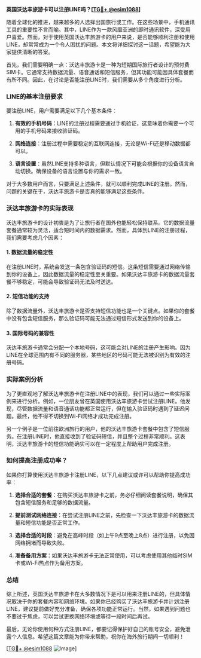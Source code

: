 **英国沃达丰旅游卡可以注册LINE吗？[[TG💪+ @esim1088](https://t.me/s/esim1088)]**

随着全球化的推进，越来越多的人选择出国旅行或工作。在这些场景中，手机通讯工具的重要性不言而喻。其中，LINE作为一款风靡亚洲的即时通讯软件，深受用户喜爱。然而，对于使用英国沃达丰旅游卡的用户来说，是否能够顺利注册和使用LINE，却常常成为一个令人困扰的问题。本文将详细探讨这一话题，希望能为大家提供清晰的答案。

首先，我们需要明确一点：沃达丰旅游卡是一种为短期国际旅行者设计的预付费SIM卡。它通常支持数据流量、语音通话和短信服务，但其功能可能因具体套餐而有所不同。因此，在讨论是否能注册LINE时，我们需要从多个角度进行分析。

### LINE的基本注册要求

要注册LINE，用户需要满足以下几个基本条件：

1. **有效的手机号码**：LINE的注册过程需要通过手机验证，这意味着你需要一个可用的手机号码来接收验证码。
   
2. **网络连接**：注册过程中需要稳定的互联网连接，无论是Wi-Fi还是移动数据都可以。

3. **语言设置**：虽然LINE支持多种语言，但默认情况下可能会根据你的设备语言自动切换。确保设备的语言设置与你的需求一致。

对于大多数用户而言，只要满足上述条件，就可以顺利完成LINE的注册。然而，问题的关键在于，沃达丰旅游卡是否真的能够满足这些条件。

### 沃达丰旅游卡的实际表现

沃达丰旅游卡的设计初衷是为了让旅行者在国外也能轻松保持联系。它的数据流量套餐通常较为灵活，适合短时间内的数据需求。然而，具体到LINE的注册过程，我们需要考虑几个因素：

#### 1. 数据流量的稳定性

在注册LINE时，系统会发送一条包含验证码的短信。这条短信需要通过网络传输到你的设备上，因此数据流量的稳定性至关重要。如果沃达丰旅游卡的数据流量套餐不够稳定，可能会导致验证码无法及时送达。

#### 2. 短信功能的支持

除了数据流量外，沃达丰旅游卡是否支持短信功能也是一个关键点。如果你的套餐中没有包含短信服务，那么验证码可能无法通过短信形式发送到你的设备上。

#### 3. 国际号码的兼容性

沃达丰旅游卡通常会分配一个本地号码，这可能会对LINE的注册产生影响。因为LINE在全球范围内有不同的服务器，某些地区的号码可能无法被识别为有效的注册号码。

### 实际案例分析

为了更直观地了解沃达丰旅游卡在注册LINE中的表现，我们可以通过一些实际案例来进行分析。例如，一位朋友曾在英国使用沃达丰旅游卡尝试注册LINE。他发现，尽管数据流量和语音通话功能都正常运行，但在输入验证码时遇到了延迟问题。最终，他不得不切换到Wi-Fi网络才成功完成注册。

另一个例子是一位前往欧洲旅行的用户，他的沃达丰旅游卡套餐中包含了短信服务。在注册LINE时，他直接收到了验证码短信，并且整个过程非常顺利。这表明，沃达丰旅游卡的短信功能确实可以在一定程度上帮助用户完成注册。

### 如何提高注册成功率？

如果你打算使用沃达丰旅游卡注册LINE，以下几点建议或许可以帮助你提高成功率：

1. **选择合适的套餐**：在购买沃达丰旅游卡之前，务必仔细阅读套餐说明，确保其包含短信服务和足够的数据流量。

2. **提前测试网络连接**：在尝试注册LINE之前，先检查一下沃达丰旅游卡的数据流量和短信功能是否正常工作。

3. **选择合适的时段**：避免在高峰时段（如上午9点至晚上8点）进行注册，以免因网络拥堵而导致失败。

4. **准备备用方案**：如果沃达丰旅游卡无法正常使用，可以考虑使用其他临时SIM卡或Wi-Fi热点作为备用方案。

### 总结

综上所述，英国沃达丰旅游卡在大多数情况下是可以用来注册LINE的，但具体情况取决于你的套餐内容和网络环境。如果你已经购买了沃达丰旅游卡并计划注册LINE，建议提前做好充分准备，确保各项功能正常运行。当然，如果遇到问题也不要过于焦虑，可以尝试更换网络环境或等待一段时间后再试。

最后，无论你使用何种方式注册LINE，都要记得保护好自己的账号安全，避免泄露个人信息。希望这篇文章能为你带来帮助，祝你在海外旅行期间一切顺利！

[[TG💪+ @esim1088](https://t.me/s/esim1088) ![Image](https://i.postimg.cc/4NQfJmqS/Snipaste-2025-05-13-00-14-12.png)]